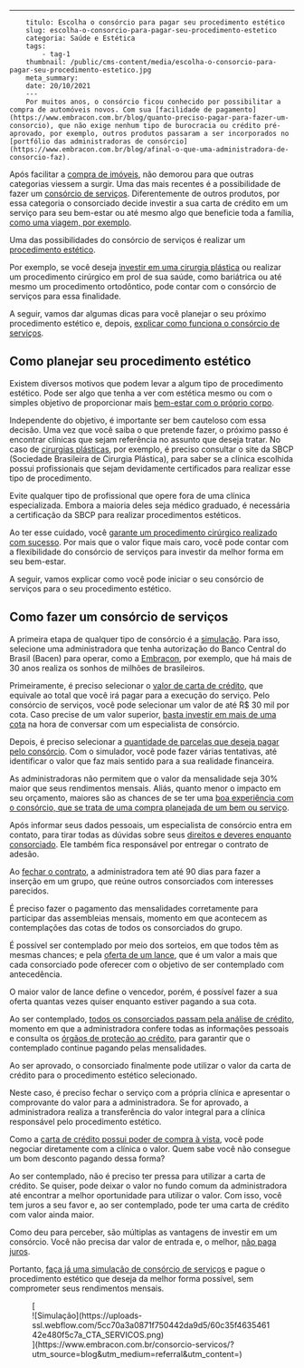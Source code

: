 ---
        titulo: Escolha o consórcio para pagar seu procedimento estético
        slug: escolha-o-consorcio-para-pagar-seu-procedimento-estetico
        categoria: Saúde e Estética
        tags:
            - tag-1
        thumbnail: /public/cms-content/media/escolha-o-consorcio-para-pagar-seu-procedimento-estetico.jpg
        meta_summary: 
        date: 20/10/2021
        ---
        Por muitos anos, o consórcio ficou conhecido por possibilitar a compra de automóveis novos. Com sua [facilidade de pagamento](https://www.embracon.com.br/blog/quanto-preciso-pagar-para-fazer-um-consorcio), que não exige nenhum tipo de burocracia ou crédito pré-aprovado, por exemplo, outros produtos passaram a ser incorporados no [portfólio das administradoras de consórcio](https://www.embracon.com.br/blog/afinal-o-que-uma-administradora-de-consorcio-faz).

Após facilitar a [compra de imóveis](https://www.embracon.com.br/blog/hora-certa-comprar-imovel), não demorou para que outras categorias viessem a surgir. Uma das mais recentes é a possibilidade de fazer um [consórcio de serviços](https://www.embracon.com.br/blog/consorcio-de-servicos-tudo-o-que-voce-precisa-saber-sobre-o-assunto). Diferentemente de outros produtos, por essa categoria o consorciado decide investir a sua carta de crédito em um serviço para seu bem-estar ou até mesmo algo que beneficie toda a família, [como uma viagem, por exemplo](https://www.embracon.com.br/tag/consorcio-de-viagem).

Uma das possibilidades do consórcio de serviços é realizar um [procedimento estético](https://www.embracon.com.br/blog/procedimento-estetico-vantagens-e-desvantagens).

Por exemplo, se você deseja [investir em uma cirurgia plástica](https://www.embracon.com.br/blog/tudo-sobre-o-consorcio-de-cirurgia-plastica-embracon) ou realizar um procedimento cirúrgico em prol de sua saúde, como bariátrica ou até mesmo um procedimento ortodôntico, pode contar com o consórcio de serviços para essa finalidade.

A seguir, vamos dar algumas dicas para você planejar o seu próximo procedimento estético e, depois, [explicar como funciona o consórcio de serviços](https://www.embracon.com.br/blog/conheca-os-principais-consorcios-de-servicos-embracon).

Como planejar seu procedimento estético 
----------------------------------------

Existem diversos motivos que podem levar a algum tipo de procedimento estético. Pode ser algo que tenha a ver com estética mesmo ou com o simples objetivo de proporcionar mais [bem-estar com o próprio corpo](https://www.embracon.com.br/blog/conheca-a-relacao-entre-estresse-e-beleza-agora-mesmo).

Independente do objetivo, é importante ser bem cauteloso com essa decisão. Uma vez que você saiba o que pretende fazer, o próximo passo é encontrar clínicas que sejam referência no assunto que deseja tratar. No caso de [cirurgias plásticas](https://www.embracon.com.br/blog/tudo-sobre-o-consorcio-de-cirurgia-plastica-embracon), por exemplo, é preciso consultar o site da SBCP (Sociedade Brasileira de Cirurgia Plástica), para saber se a clínica escolhida possui profissionais que sejam devidamente certificados para realizar esse tipo de procedimento.

Evite qualquer tipo de profissional que opere fora de uma clínica especializada. Embora a maioria deles seja médico graduado, é necessária a certificação da SBCP para realizar procedimentos estéticos.

Ao ter esse cuidado, você [garante um procedimento cirúrgico realizado com sucesso](https://www.embracon.com.br/blog/5-duvidas-sobre-o-consorcio-de-cirurgia). Por mais que o valor fique mais caro, você pode contar com a flexibilidade do consórcio de serviços para investir da melhor forma em seu bem-estar.

A seguir, vamos explicar como você pode iniciar o seu consórcio de serviços para o seu procedimento estético.

Como fazer um consórcio de serviços 
------------------------------------

A primeira etapa de qualquer tipo de consórcio é a [simulação](https://www.embracon.com.br/blog/simulacao-de-consorcio). Para isso, selecione uma administradora que tenha autorização do Banco Central do Brasil (Bacen) para operar, como a [Embracon](https://www.embracon.com.br/), por exemplo, que há mais de 30 anos realiza os sonhos de milhões de brasileiros.

Primeiramente, é preciso selecionar o [valor de carta de crédito](https://www.embracon.com.br/blog/tudo-o-que-voce-precisa-saber-sobre-a-carta-de-credito-de-consorcios), que equivale ao total que você irá pagar para a execução do serviço. Pelo consórcio de serviços, você pode selecionar um valor de até R$ 30 mil por cota. Caso precise de um valor superior, [basta investir em mais de uma cota](https://www.embracon.com.br/blog/afinal-posso-fazer-mais-de-um-consorcio-ao-mesmo-tempo-entenda) na hora de conversar com um especialista de consórcio.

Depois, é preciso selecionar a [quantidade de parcelas que deseja pagar pelo consórcio](https://www.embracon.com.br/blog/como-calcular-as-parcelas-no-consorcio). Com o simulador, você pode fazer várias tentativas, até identificar o valor que faz mais sentido para a sua realidade financeira.

As administradoras não permitem que o valor da mensalidade seja 30% maior que seus rendimentos mensais. Aliás, quanto menor o impacto em seu orçamento, maiores são as chances de se ter uma [boa experiência com o consórcio, que se trata de uma compra planejada de um bem ou serviço](https://www.embracon.com.br/blog/consorcios-segredos-que-nao-te-contaram).

Após informar seus dados pessoais, um especialista de consórcio entra em contato, para tirar todas as dúvidas sobre seus [direitos e deveres enquanto consorciado](https://www.embracon.com.br/blog/tire-todas-as-suas-duvidas-sobre-os-direitos-e-deveres-do-consorciado). Ele também fica responsável por entregar o contrato de adesão.

Ao [fechar o contrato](https://www.embracon.com.br/blog/saiba-o-que-avaliar-antes-de-assinar-um-contrato-de-consorcio), a administradora tem até 90 dias para fazer a inserção em um grupo, que reúne outros consorciados com interesses parecidos.

É preciso fazer o pagamento das mensalidades corretamente para participar das assembleias mensais, momento em que acontecem as contemplações das cotas de todos os consorciados do grupo.

É possível ser contemplado por meio dos sorteios, em que todos têm as mesmas chances; e pela [oferta de um lance](https://www.embracon.com.br/conhecaoconsorcio/como-ofertar-um-lance), que é um valor a mais que cada consorciado pode oferecer com o objetivo de ser contemplado com antecedência.

O maior valor de lance define o vencedor, porém, é possível fazer a sua oferta quantas vezes quiser enquanto estiver pagando a sua cota.

Ao ser contemplado, [todos os consorciados passam pela análise de crédito](https://www.embracon.com.br/blog/como-funciona-a-analise-de-credito-no-consorcio), momento em que a administradora confere todas as informações pessoais e consulta os [órgãos de proteção ao crédito](https://www.embracon.com.br/blog/o-que-e-o-spc-serasa-e-como-ele-influencia-na-sua-vida-financeira), para garantir que o contemplado continue pagando pelas mensalidades.

Ao ser aprovado, o consorciado finalmente pode utilizar o valor da carta de crédito para o procedimento estético selecionado.

Neste caso, é preciso fechar o serviço com a própria clínica e apresentar o comprovante do valor para a administradora. Se for aprovado, a administradora realiza a transferência do valor integral para a clínica responsável pelo procedimento estético.

Como a [carta de crédito possui poder de compra à vista](https://www.embracon.com.br/blog/o-que-e-a-carta-de-credito-como-funciona-e-como-usar), você pode negociar diretamente com a clínica o valor. Quem sabe você não consegue um bom desconto pagando dessa forma?

Ao ser contemplado, não é preciso ter pressa para utilizar a carta de crédito. Se quiser, pode deixar o valor no fundo comum da administradora até encontrar a melhor oportunidade para utilizar o valor. Com isso, você tem juros a seu favor e, ao ser contemplado, pode ter uma carta de crédito com valor ainda maior.

Como deu para perceber, são múltiplas as vantagens de investir em um consórcio. Você não precisa dar valor de entrada e, o melhor, [não paga juros](https://www.embracon.com.br/blog/consorcio-nao-tem-juros-entenda).

Portanto, [faça já uma simulação de consórcio de serviços](https://www.embracon.com.br/consorcio-servicos) e pague o procedimento estético que deseja da melhor forma possível, sem comprometer seus rendimentos mensais.

<figure class="w-richtext-figure-type-image w-richtext-align-center">[<div>![Simulação](https://uploads-ssl.webflow.com/5cc70a3a0871f750442da9d5/60c35f463546142e480f5c7a_CTA_SERVICOS.png)</div>](https://www.embracon.com.br/consorcio-servicos/?utm_source=blog&utm_medium=referral&utm_content=)</figure>
        